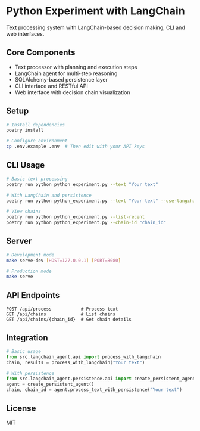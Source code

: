 # Python Experiment with LangChain

Text processing system with LangChain-based decision making, CLI and web interfaces.

## Core Components

- Text processor with planning and execution steps
- LangChain agent for multi-step reasoning
- SQLAlchemy-based persistence layer
- CLI interface and RESTful API
- Web interface with decision chain visualization

## Setup

```bash
# Install dependencies
poetry install

# Configure environment
cp .env.example .env  # Then edit with your API keys
```

## CLI Usage

```bash
# Basic text processing
poetry run python python_experiment.py --text "Your text"

# With LangChain and persistence
poetry run python python_experiment.py --text "Your text" --use-langchain --persist

# View chains
poetry run python python_experiment.py --list-recent
poetry run python python_experiment.py --chain-id "chain_id"
```

## Server

```bash
# Development mode
make serve-dev [HOST=127.0.0.1] [PORT=8080]

# Production mode
make serve
```

## API Endpoints

```
POST /api/process           # Process text
GET /api/chains             # List chains
GET /api/chains/{chain_id}  # Get chain details
```

## Integration

```python
# Basic usage
from src.langchain_agent.api import process_with_langchain
chain, results = process_with_langchain("Your text")

# With persistence
from src.langchain_agent.persistence.api import create_persistent_agent
agent = create_persistent_agent()
chain, chain_id = agent.process_text_with_persistence("Your text")
```

## License

MIT 